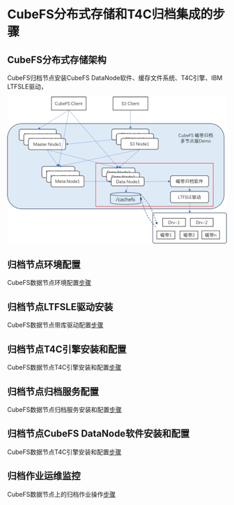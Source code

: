 # CubeFS分布式存储和T4C归档集成的步骤

## CubeFS分布式存储架构
CubeFS归档节点安装CubeFS DataNode软件、缓存文件系统、T4C引擎、IBM LTFSLE驱动，

![arc](./pic/cubefs_t4c_mod.png)


## 归档节点环境配置
CubeFS数据节点环境配置[步骤](../../deploy/env_steps.md)


## 归档节点LTFSLE驱动安装
CubeFS数据节点带库驱动配置[步骤](../../deploy/ltfsle_steps.md)


## 归档节点T4C引擎安装和配置
CubeFS数据节点T4C引擎安装和配置[步骤](../../deploy/ltfsle_steps.md)


## 归档节点归档服务配置
CubeFS数据节点归档服务安装和配置[步骤](../../deploy/archive_steps.md)

## 归档节点CubeFS DataNode软件安装和配置
CubeFS数据节点T4C引擎安装和配置[步骤](./datanode_steps.md)

## 归档作业运维监控
CubeFS数据节点上的归档作业操作[步骤](../../user_guide/t4c_operation.md)


